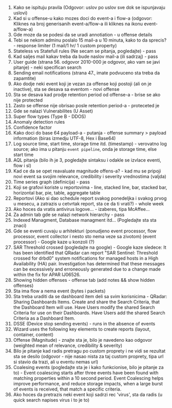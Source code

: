 1. Kako se ispituju pravila (Odgovor: uslov po uslov sve dok se ispunjavaju uslovi)
2. Kad si u offense-u kako mozes doci do event-a i flow-a (odgovor: Kliknes na broj generisanih event-a/flow-a ili kliknes na ikonu event-a/flow-a)
3. Gde moze da se podesi da se uradi annotiation - u offense details
4. Tebi se nekom adminu poslalo 15 mail-a u 10 minuta, kako to da sprecis? - response limiter (1 mail/1 hr/ 1 custom property)
5. Stateless vs Statefull rules (Ne secam se pitanja, pogledajte) - pass
6. Kad saljes mail kakav treba da bude naslov mail-a (ili sadrzaj) - pass
7. User guide (strana 56. odgovor 2010-000 je odgovor, ako vam se javi pitanje) - neki specifican search
8. Sending email notifications (strana 47., imate podvuceno sta treba da zapamtite)
9. Ako dodje neki event koji je vezan za offense koji postoji (ali on je inactive), sta se desava sa eventom - novi offense
10. Sta se desava kad prodje retention period od offense-a - brise se ako nije protected
11. Zasto se offense nije obrisao posle retention period-a - proteceted je
12. Gde se nalazi Vulnerabilites (U Asset)
13. Super flow types (Type B - DDOS)
14. Anomaly detection rules
15. Confidence factor
16. Kako doci do base 64 payload-a - putanja - offense summary > payload information (biras izmedju UTF-8, Hex i Base64)
17. Log source time, start time, storage time itd. (timestamp) - verovatno log source; ako ima u pitanju `event pipeline`, onda je storage time, else start time
18. AQL pitanja (bilo ih je 3, pogledajte sintaksu i odakle se izvlace eventi, flow i sl)
19. Kad ce da se opet reavaluate magnitude offens-a? - kad mu se pripoji novi event sa svojim relevance, credibility i severity vrednostima (valjda)
20. Time series graph (definicija) - pass
21. Koji se grafovi koriste u reportovima - line, stacked line, bar, stacked bar, horizontal bar, pie, table, aggregate table
22. Reportovi (Ako si dao schedule report svakog ponedeljka i svakog prvog u mesecu, a zatrazis u cetvrtak report, sta ce da ti vrati?) - whole week
23. Ako hoces da vratis antivirus logove... - izaberes, tipa McAffee...
24. Za admin tab gde se nalazi network hierarchy - pass
25. Indexed Managment, Database managment itd... (Pogledajte sta sta znaci)
26. Gde se eventi cuvaju u arhitekturi (ponudjeno event processor, flow processor, event collector i nesto sto nema veze sa zivotom) (event processor) - Google kaze u konzoli (?)
27. SAR Threshold crossed (pogledajte na google) - Google kaze sledece: It has been identified that QRadar can report "SAR Sentinel: Threshold crossed for drbd0" system notifications for managed hosts in a High Availability (HA) pair. Investigation has determined that these messages can be excessively and erroneously generated due to a change made within the fix for APAR IJ06526.
28. Showing hidden offenses - offense tab (add notes && show hidden offenses)
29. Sta ima flow a nema event (bytes i packets)
30. Sta treba uraditi da se dashboard item deli sa svim korisnicima - QRadar: Sharing Dashboards Items. Create and share the Search Criteria, that the Dashboard Item will use. Have Users modify the shared Search Criteria for use on their Dashboards. Have Users add the shared Search Criteria as a Dashboard Item.
31. DSSE (Device stop sending events) - runs in the absence of events
32. Wizard uses the following key elements to create reports (layout, container, content)
33. Offense (Magnitude) - znajte sta je, bilo je navedeno kao odgovor (weighted mean of relevance, credibility & severity)
34. Bilo je pitanje kad radis pretragu po custom proprety i ne vidi se rezultat sta se desilo (odgovor - nije nasao nista za taj custom proprety, tipa url si stavio da trazi, ali u eventu nemas url)
35. Coalesing events (pogledajte sta je i kako funkcionise, bilo je pitanje za to) - Event coalescing starts after three events have been found with matching properties within a 10 second period. Event Coalescing helps improve performance, and reduce storage impacts, when a large burst of events is received, that match a specific criteria.
36. Ako hoces da pretrazis neki event koji sadrzi rec 'virus', sta da radis (u quick search napises virus i to je to)
